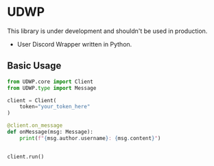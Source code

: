 # UDWP	
This library is under development and shouldn't be used in production.	
- User Discord Wrapper written in Python.	

## Basic Usage	

```py	
from UDWP.core import Client	
from UDWP.type import Message	

client = Client(	
    token="your_token_here"	
)	

@client.on_message	
def onMessage(msg: Message):	
    print(f"{msg.author.username}: {msg.content}")	


client.run()	
```	
